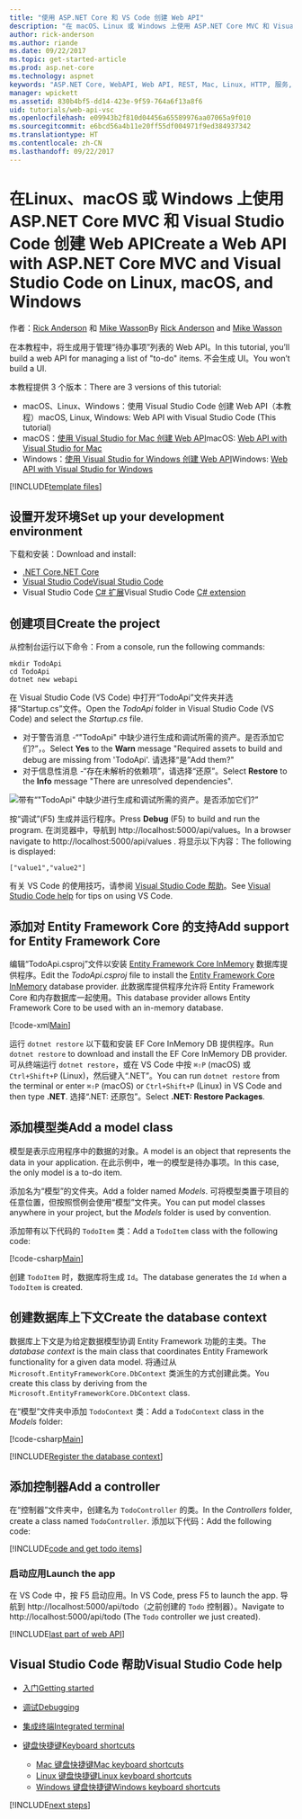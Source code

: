 ```yaml
---
title: "使用 ASP.NET Core 和 VS Code 创建 Web API"
description: "在 macOS、Linux 或 Windows 上使用 ASP.NET Core MVC 和 Visual Studio Code 构建 Web API"
author: rick-anderson
ms.author: riande
ms.date: 09/22/2017
ms.topic: get-started-article
ms.prod: asp.net-core
ms.technology: aspnet
keywords: "ASP.NET Core, WebAPI, Web API, REST, Mac, Linux, HTTP, 服务, HTTP 服务, VS Code"
manager: wpickett
ms.assetid: 830b4bf5-dd14-423e-9f59-764a6f13a8f6
uid: tutorials/web-api-vsc
ms.openlocfilehash: e09943b2f810d04456a65589976aa07065a9f010
ms.sourcegitcommit: e6bcd56a4b11e20ff55df004971f9ed384937342
ms.translationtype: HT
ms.contentlocale: zh-CN
ms.lasthandoff: 09/22/2017
---
```

# <a name="create-a-web-api-with-aspnet-core-mvc-and-visual-studio-code-on-linux-macos-and-windows"></a><span data-ttu-id="b4acb-104">在Linux、macOS 或 Windows 上使用 ASP.NET Core MVC 和 Visual Studio Code 创建 Web API</span><span class="sxs-lookup"><span data-stu-id="b4acb-104">Create a Web API with ASP.NET Core MVC and Visual Studio Code on Linux, macOS, and Windows</span></span>

<span data-ttu-id="b4acb-105">作者：[Rick Anderson](https://twitter.com/RickAndMSFT) 和 [Mike Wasson](https://github.com/mikewasson)</span><span class="sxs-lookup"><span data-stu-id="b4acb-105">By [Rick Anderson](https://twitter.com/RickAndMSFT) and [Mike Wasson](https://github.com/mikewasson)</span></span>

<span data-ttu-id="b4acb-106">在本教程中，将生成用于管理“待办事项”列表的 Web API。</span><span class="sxs-lookup"><span data-stu-id="b4acb-106">In this tutorial, you’ll build a web API for managing a list of "to-do" items.</span></span> <span data-ttu-id="b4acb-107">不会生成 UI。</span><span class="sxs-lookup"><span data-stu-id="b4acb-107">You won’t build a UI.</span></span>

<span data-ttu-id="b4acb-108">本教程提供 3 个版本：</span><span class="sxs-lookup"><span data-stu-id="b4acb-108">There are 3 versions of this tutorial:</span></span>

* <span data-ttu-id="b4acb-109">macOS、Linux、Windows：使用 Visual Studio Code 创建 Web API（本教程）</span><span class="sxs-lookup"><span data-stu-id="b4acb-109">macOS, Linux, Windows: Web API with Visual Studio Code (This tutorial)</span></span>
* <span data-ttu-id="b4acb-110">macOS：[使用 Visual Studio for Mac 创建 Web API](xref:tutorials/first-web-api-mac)</span><span class="sxs-lookup"><span data-stu-id="b4acb-110">macOS: [Web API with Visual Studio for Mac](xref:tutorials/first-web-api-mac)</span></span>
* <span data-ttu-id="b4acb-111">Windows：[使用 Visual Studio for Windows 创建 Web API](xref:tutorials/first-web-api)</span><span class="sxs-lookup"><span data-stu-id="b4acb-111">Windows: [Web API with Visual Studio for Windows](xref:tutorials/first-web-api)</span></span>

<!-- WARNING: The code AND images in this doc are used by uid: tutorials/web-api-vsc, tutorials/first-web-api-mac and tutorials/first-web-api. If you change any code/images in this tutorial, update uid: tutorials/web-api-vsc -->

[!INCLUDE[template files](../includes/webApi/intro.md)]

## <a name="set-up-your-development-environment"></a><span data-ttu-id="b4acb-112">设置开发环境</span><span class="sxs-lookup"><span data-stu-id="b4acb-112">Set up your development environment</span></span>

<span data-ttu-id="b4acb-113">下载和安装：</span><span class="sxs-lookup"><span data-stu-id="b4acb-113">Download and install:</span></span>
- [<span data-ttu-id="b4acb-114">.NET Core</span><span class="sxs-lookup"><span data-stu-id="b4acb-114">.NET Core</span></span>](https://www.microsoft.com/net/core)
- [<span data-ttu-id="b4acb-115">Visual Studio Code</span><span class="sxs-lookup"><span data-stu-id="b4acb-115">Visual Studio Code</span></span>](https://code.visualstudio.com)
- <span data-ttu-id="b4acb-116">Visual Studio Code [C# 扩展](https://marketplace.visualstudio.com/items?itemName=ms-vscode.csharp)</span><span class="sxs-lookup"><span data-stu-id="b4acb-116">Visual Studio Code [C# extension](https://marketplace.visualstudio.com/items?itemName=ms-vscode.csharp)</span></span>

## <a name="create-the-project"></a><span data-ttu-id="b4acb-117">创建项目</span><span class="sxs-lookup"><span data-stu-id="b4acb-117">Create the project</span></span>

<span data-ttu-id="b4acb-118">从控制台运行以下命令：</span><span class="sxs-lookup"><span data-stu-id="b4acb-118">From a console, run the following commands:</span></span>

```console
mkdir TodoApi
cd TodoApi
dotnet new webapi
```

<span data-ttu-id="b4acb-119">在 Visual Studio Code (VS Code) 中打开“TodoApi”文件夹并选择“Startup.cs”文件。</span><span class="sxs-lookup"><span data-stu-id="b4acb-119">Open the *TodoApi* folder in Visual Studio Code (VS Code) and select the *Startup.cs* file.</span></span>

- <span data-ttu-id="b4acb-120">对于警告消息 -“"TodoApi" 中缺少进行生成和调试所需的资产。是否添加它们?”，。</span><span class="sxs-lookup"><span data-stu-id="b4acb-120">Select **Yes** to the **Warn** message "Required assets to build and debug are missing from 'TodoApi'.</span></span> <span data-ttu-id="b4acb-121">请选择“是”</span><span class="sxs-lookup"><span data-stu-id="b4acb-121">Add them?"</span></span>
- <span data-ttu-id="b4acb-122">对于信息性消息 -“存在未解析的依赖项”，请选择“还原”。</span><span class="sxs-lookup"><span data-stu-id="b4acb-122">Select **Restore** to the **Info** message "There are unresolved dependencies".</span></span>

<!-- uid: tutorials/first-mvc-app-xplat/start-mvc uses the pic below. If you change it, make sure it's consistent -->

![带有“"TodoApi" 中缺少进行生成和调试所需的资产。是否添加它们?”](web-api-vsc/_static/vsc_restore.png)

<span data-ttu-id="b4acb-126">按“调试”(F5) 生成并运行程序。</span><span class="sxs-lookup"><span data-stu-id="b4acb-126">Press **Debug** (F5) to build and run the program.</span></span> <span data-ttu-id="b4acb-127">在浏览器中，导航到 http://localhost:5000/api/values。</span><span class="sxs-lookup"><span data-stu-id="b4acb-127">In a browser navigate to http://localhost:5000/api/values .</span></span> <span data-ttu-id="b4acb-128">将显示以下内容：</span><span class="sxs-lookup"><span data-stu-id="b4acb-128">The following is displayed:</span></span>

`["value1","value2"]`

<span data-ttu-id="b4acb-129">有关 VS Code 的使用技巧，请参阅 [Visual Studio Code 帮助](#visual-studio-code-help)。</span><span class="sxs-lookup"><span data-stu-id="b4acb-129">See [Visual Studio Code help](#visual-studio-code-help) for tips on using VS Code.</span></span>

## <a name="add-support-for-entity-framework-core"></a><span data-ttu-id="b4acb-130">添加对 Entity Framework Core 的支持</span><span class="sxs-lookup"><span data-stu-id="b4acb-130">Add support for Entity Framework Core</span></span>

<span data-ttu-id="b4acb-131">编辑“TodoApi.csproj”文件以安装 [Entity Framework Core InMemory](https://docs.microsoft.com/ef/core/providers/in-memory/) 数据库提供程序。</span><span class="sxs-lookup"><span data-stu-id="b4acb-131">Edit the *TodoApi.csproj* file to install the [Entity Framework Core InMemory](https://docs.microsoft.com/ef/core/providers/in-memory/) database provider.</span></span> <span data-ttu-id="b4acb-132">此数据库提供程序允许将 Entity Framework Core 和内存数据库一起使用。</span><span class="sxs-lookup"><span data-stu-id="b4acb-132">This database provider allows Entity Framework Core to be used with an in-memory database.</span></span>

[!code-xml[Main](web-api-vsc/sample/TodoApi/TodoApi.csproj?highlight=12)]

<span data-ttu-id="b4acb-133">运行 `dotnet restore` 以下载和安装 EF Core InMemory DB 提供程序。</span><span class="sxs-lookup"><span data-stu-id="b4acb-133">Run `dotnet restore` to download and install the EF Core InMemory DB provider.</span></span> <span data-ttu-id="b4acb-134">可从终端运行 `dotnet restore`，或在 VS Code 中按 `⌘⇧P` (macOS) 或 `Ctrl+Shift+P` (Linux)，然后键入“.NET”。</span><span class="sxs-lookup"><span data-stu-id="b4acb-134">You can run `dotnet restore` from the terminal or enter `⌘⇧P` (macOS) or `Ctrl+Shift+P` (Linux) in VS Code and then type **.NET**.</span></span> <span data-ttu-id="b4acb-135">选择“.NET: 还原包”。</span><span class="sxs-lookup"><span data-stu-id="b4acb-135">Select **.NET: Restore Packages**.</span></span>

## <a name="add-a-model-class"></a><span data-ttu-id="b4acb-136">添加模型类</span><span class="sxs-lookup"><span data-stu-id="b4acb-136">Add a model class</span></span>

<span data-ttu-id="b4acb-137">模型是表示应用程序中的数据的对象。</span><span class="sxs-lookup"><span data-stu-id="b4acb-137">A model is an object that represents the data in your application.</span></span> <span data-ttu-id="b4acb-138">在此示例中，唯一的模型是待办事项。</span><span class="sxs-lookup"><span data-stu-id="b4acb-138">In this case, the only model is a to-do item.</span></span>

<span data-ttu-id="b4acb-139">添加名为“模型”的文件夹。</span><span class="sxs-lookup"><span data-stu-id="b4acb-139">Add a folder named *Models*.</span></span> <span data-ttu-id="b4acb-140">可将模型类置于项目的任意位置，但按照惯例会使用“模型”文件夹。</span><span class="sxs-lookup"><span data-stu-id="b4acb-140">You can put model classes anywhere in your project, but the *Models* folder is used by convention.</span></span>

<span data-ttu-id="b4acb-141">添加带有以下代码的 `TodoItem` 类：</span><span class="sxs-lookup"><span data-stu-id="b4acb-141">Add a `TodoItem` class with the following code:</span></span>

[!code-csharp[Main](first-web-api/sample/TodoApi/Models/TodoItem.cs)]

<span data-ttu-id="b4acb-142">创建 `TodoItem` 时，数据库将生成 `Id`。</span><span class="sxs-lookup"><span data-stu-id="b4acb-142">The database generates the `Id` when a `TodoItem` is created.</span></span>

## <a name="create-the-database-context"></a><span data-ttu-id="b4acb-143">创建数据库上下文</span><span class="sxs-lookup"><span data-stu-id="b4acb-143">Create the database context</span></span>

<span data-ttu-id="b4acb-144">数据库上下文是为给定数据模型协调 Entity Framework 功能的主类。</span><span class="sxs-lookup"><span data-stu-id="b4acb-144">The *database context* is the main class that coordinates Entity Framework functionality for a given data model.</span></span> <span data-ttu-id="b4acb-145">将通过从 `Microsoft.EntityFrameworkCore.DbContext` 类派生的方式创建此类。</span><span class="sxs-lookup"><span data-stu-id="b4acb-145">You create this class by deriving from the `Microsoft.EntityFrameworkCore.DbContext` class.</span></span>

<span data-ttu-id="b4acb-146">在“模型”文件夹中添加 `TodoContext` 类：</span><span class="sxs-lookup"><span data-stu-id="b4acb-146">Add a `TodoContext` class in the *Models* folder:</span></span>

[!code-csharp[Main](first-web-api/sample/TodoApi/Models/TodoContext.cs)]

[!INCLUDE[Register the database context](../includes/webApi/register_dbContext.md)]

## <a name="add-a-controller"></a><span data-ttu-id="b4acb-147">添加控制器</span><span class="sxs-lookup"><span data-stu-id="b4acb-147">Add a controller</span></span>

<span data-ttu-id="b4acb-148">在“控制器”文件夹中，创建名为 `TodoController` 的类。</span><span class="sxs-lookup"><span data-stu-id="b4acb-148">In the *Controllers* folder, create a class named `TodoController`.</span></span> <span data-ttu-id="b4acb-149">添加以下代码：</span><span class="sxs-lookup"><span data-stu-id="b4acb-149">Add the following code:</span></span>

[!INCLUDE[code and get todo items](../includes/webApi/getTodoItems.md)]

### <a name="launch-the-app"></a><span data-ttu-id="b4acb-150">启动应用</span><span class="sxs-lookup"><span data-stu-id="b4acb-150">Launch the app</span></span>

<span data-ttu-id="b4acb-151">在 VS Code 中，按 F5 启动应用。</span><span class="sxs-lookup"><span data-stu-id="b4acb-151">In VS Code, press F5 to launch the app.</span></span> <span data-ttu-id="b4acb-152">导航到 http://localhost:5000/api/todo（之前创建的 `Todo` 控制器）。</span><span class="sxs-lookup"><span data-stu-id="b4acb-152">Navigate to  http://localhost:5000/api/todo   (The `Todo` controller we just created).</span></span>

[!INCLUDE[last part of web API](../includes/webApi/end.md)]

## <a name="visual-studio-code-help"></a><span data-ttu-id="b4acb-153">Visual Studio Code 帮助</span><span class="sxs-lookup"><span data-stu-id="b4acb-153">Visual Studio Code help</span></span>

- [<span data-ttu-id="b4acb-154">入门</span><span class="sxs-lookup"><span data-stu-id="b4acb-154">Getting started</span></span>](https://code.visualstudio.com/docs)
- [<span data-ttu-id="b4acb-155">调试</span><span class="sxs-lookup"><span data-stu-id="b4acb-155">Debugging</span></span>](https://code.visualstudio.com/docs/editor/debugging)
- [<span data-ttu-id="b4acb-156">集成终端</span><span class="sxs-lookup"><span data-stu-id="b4acb-156">Integrated terminal</span></span>](https://code.visualstudio.com/docs/editor/integrated-terminal)
- [<span data-ttu-id="b4acb-157">键盘快捷键</span><span class="sxs-lookup"><span data-stu-id="b4acb-157">Keyboard shortcuts</span></span>](https://code.visualstudio.com/docs/getstarted/keybindings#_keyboard-shortcuts-reference)

  - [<span data-ttu-id="b4acb-158">Mac 键盘快捷键</span><span class="sxs-lookup"><span data-stu-id="b4acb-158">Mac keyboard shortcuts</span></span>](https://code.visualstudio.com/shortcuts/keyboard-shortcuts-macos.pdf)
  - [<span data-ttu-id="b4acb-159">Linux 键盘快捷键</span><span class="sxs-lookup"><span data-stu-id="b4acb-159">Linux keyboard shortcuts</span></span>](https://code.visualstudio.com/shortcuts/keyboard-shortcuts-linux.pdf)
  - [<span data-ttu-id="b4acb-160">Windows 键盘快捷键</span><span class="sxs-lookup"><span data-stu-id="b4acb-160">Windows keyboard shortcuts</span></span>](https://code.visualstudio.com/shortcuts/keyboard-shortcuts-windows.pdf)

[!INCLUDE[next steps](../includes/webApi/next.md)]


